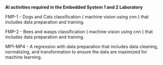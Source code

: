 **AI activities required in the Embedded System 1 and 2 Laboratory**

FMP-1 - Dogs and Cats classification ( machine vision using cnn ) that includes data preparation and training. 

FMP-2 - Bees and wasps classification ( machine vision using cnn ) that includes data preparation and training.

MP1-MP4 - A regression with data preparation that includes data cleaning, normalizing, and transformation to ensure the data are maximized for machine learning. 

